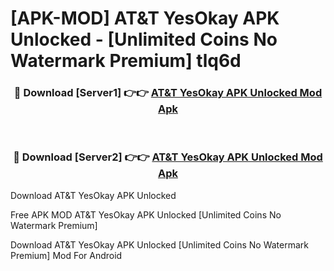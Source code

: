 # [APK-MOD] AT&T YesOkay APK Unlocked - [Unlimited Coins No Watermark Premium] tlq6d



<div align="center">
<h3>🔴 Download [Server1] 👉👉 <a href="https://momento.my/?title=AT&T_YesOkay_APK_Unlocked">AT&T YesOkay APK Unlocked Mod Apk</a></h3><br>

<h3>🔴 Download [Server2] 👉👉 <a href="https://momento.my/?title=AT&T_YesOkay_APK_Unlocked">AT&T YesOkay APK Unlocked Mod Apk</a></h3>
</div>



Download AT&T YesOkay APK Unlocked 

Free APK MOD AT&T YesOkay APK Unlocked [Unlimited Coins No Watermark Premium]

Download AT&T YesOkay APK Unlocked [Unlimited Coins No Watermark Premium] Mod For Android
